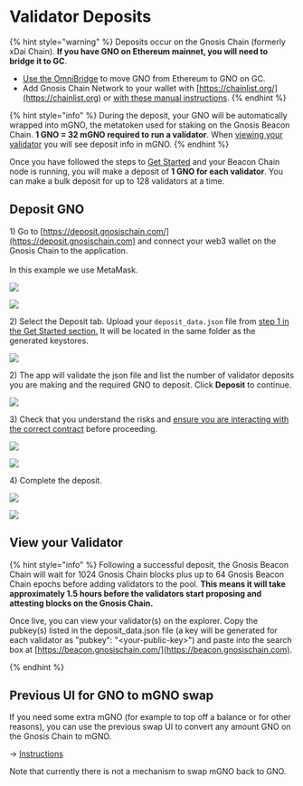 # Validator Deposits

{% hint style="warning" %}
Deposits occur on the Gnosis Chain (formerly xDai Chain). **If you have GNO on Ethereum mainnet, you will need to bridge it to GC**.&#x20;

* [Use the OmniBridge](https://omni.xdaichain.com/bridge) to move GNO from Ethereum to GNO on GC.&#x20;
* Add Gnosis Chain Network to your wallet with [https://chainlist.org/](https://chainlist.org) or [with these manual instructions](https://www.xdaichain.com/for-users/wallets/metamask/metamask-setup).
{% endhint %}

{% hint style="info" %}
During the deposit, your GNO will be automatically wrapped into mGNO, the metatoken used for staking on the Gnosis Beacon Chain. **1 GNO = 32 mGNO required to run a validator**.  When [viewing your validator](./#view-your-validator) you will see deposit info in mGNO.
{% endhint %}

Once you have followed the steps to [Get Started](../get-started-node-setup/) and your Beacon Chain node is running, you will make a deposit of **1 GNO for each validator**. You can make a bulk deposit for up to 128 validators at a time.

## Deposit GNO

1\) Go to [https://deposit.gnosischain.com/](https://deposit.gnosischain.com) and connect your web3 wallet on the Gnosis Chain to the application. \
\
In this example we use MetaMask.

![](<../../.gitbook/assets/UI-1 (1).png>)

![](<../../.gitbook/assets/UI-2 (1).png>)

2\) Select the Deposit tab. Upload your `deposit_data.json` file from [step 1 in the Get Started section.](../get-started-node-setup/#step-1-generate-validator-account-s-and-deposit-data) It will be located in the same folder as the generated keystores.

![](../../.gitbook/assets/upload-info1.png)

2\) The app will validate the json file and list the number of validator deposits you are making and the required GNO to deposit. Click **Deposit** to continue.

![](../../.gitbook/assets/deposit-2.png)

3\) Check that you understand the risks and [ensure you are interacting with the correct contract](deposit-safety-instructions.md) before proceeding.

![](../../.gitbook/assets/deposit-3.png)

![](../../.gitbook/assets/deposit-4.png)

4\) Complete the deposit.&#x20;

![](../../.gitbook/assets/confirm.png)

![](../../.gitbook/assets/dep-made.png)

## View your Validator

{% hint style="info" %}
Following a successful deposit, the Gnosis Beacon Chain will wait for 1024 Gnosis Chain blocks plus up to 64 Gnosis Beacon Chain epochs before adding validators to the pool. **This means it will take approximately 1.5 hours before the validators start proposing and attesting blocks on the Gnosis Chain.**

Once live, you can view your validator(s) on the explorer. Copy the pubkey(s)  listed in the deposit\_data.json file (a key will be generated for each validator as "pubkey": "\<your-public-key>") and paste into the search box at [https://beacon.gnosischain.com/](https://beacon.gnosischain.com).


{% endhint %}

## Previous UI for GNO to mGNO swap

If you need some extra mGNO (for example to top off a balance or for other reasons), you can use the previous swap UI to convert any amount GNO on the Gnosis Chain to mGNO.&#x20;

\-> [Instructions](convert-gno-to-mgno.md)

Note that currently there is not a mechanism to swap mGNO back to GNO.&#x20;
